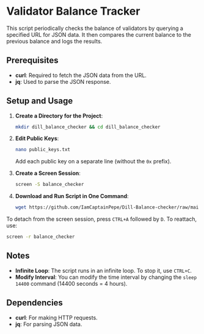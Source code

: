 # Validator Balance Tracker

This script periodically checks the balance of validators by querying a specified URL for JSON data. It then compares the current balance to the previous balance and logs the results.

## Prerequisites

- **curl**: Required to fetch the JSON data from the URL.
- **jq**: Used to parse the JSON response.

## Setup and Usage

1. **Create a Directory for the Project**:
   ```bash
   mkdir dill_balance_checker && cd dill_balance_checker
   ```

2. **Edit Public Keys**:
   ```bash
   nano public_keys.txt
   ```
   Add each public key on a separate line (without the `0x` prefix).

3. **Create a Screen Session**:
   ```bash
   screen -S balance_checker
   ```
 

4. **Download and Run Script in One Command**:
   ```bash
   wget https://github.com/IamCaptainPepe/Dill-Balance-checker/raw/main/balance_checker.sh && chmod +x balance_checker.sh && ./balance_checker.sh
   ```
  To detach from the screen session, press `CTRL+A` followed by `D`. To reattach, use:
   ```bash
   screen -r balance_checker
   ```
## Notes

- **Infinite Loop**: The script runs in an infinite loop. To stop it, use `CTRL+C`.
- **Modify Interval**: You can modify the time interval by changing the `sleep 14400` command (14400 seconds = 4 hours).

## Dependencies

- **curl**: For making HTTP requests.
- **jq**: For parsing JSON data.



